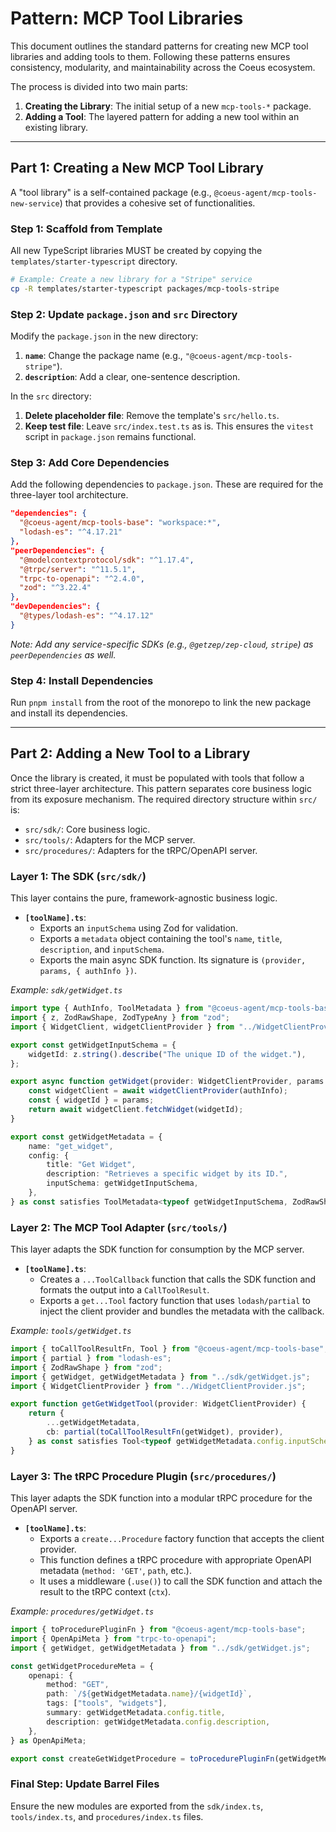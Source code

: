 # **Pattern: MCP Tool Libraries**

This document outlines the standard patterns for creating new MCP tool libraries and adding tools to them. Following these patterns ensures consistency, modularity, and maintainability across the Coeus ecosystem.

The process is divided into two main parts:
1.  **Creating the Library**: The initial setup of a new `mcp-tools-*` package.
2.  **Adding a Tool**: The layered pattern for adding a new tool within an existing library.

---

## **Part 1: Creating a New MCP Tool Library**

A "tool library" is a self-contained package (e.g., `@coeus-agent/mcp-tools-new-service`) that provides a cohesive set of functionalities.

### **Step 1: Scaffold from Template**

All new TypeScript libraries MUST be created by copying the `templates/starter-typescript` directory.

```bash
# Example: Create a new library for a "Stripe" service
cp -R templates/starter-typescript packages/mcp-tools-stripe
```

### **Step 2: Update `package.json` and `src` Directory**

Modify the `package.json` in the new directory:
1.  **`name`**: Change the package name (e.g., `"@coeus-agent/mcp-tools-stripe"`).
2.  **`description`**: Add a clear, one-sentence description.

In the `src` directory:
1.  **Delete placeholder file**: Remove the template's `src/hello.ts`.
2.  **Keep test file**: Leave `src/index.test.ts` as is. This ensures the `vitest` script in `package.json` remains functional.

### **Step 3: Add Core Dependencies**

Add the following dependencies to `package.json`. These are required for the three-layer tool architecture.

```json
"dependencies": {
  "@coeus-agent/mcp-tools-base": "workspace:*",
  "lodash-es": "^4.17.21"
},
"peerDependencies": {
  "@modelcontextprotocol/sdk": "^1.17.4",
  "@trpc/server": "^11.5.1",
  "trpc-to-openapi": "^2.4.0",
  "zod": "^3.22.4"
},
"devDependencies": {
  "@types/lodash-es": "^4.17.12"
}
```
*Note: Add any service-specific SDKs (e.g., `@getzep/zep-cloud`, `stripe`) as `peerDependencies` as well.*

### **Step 4: Install Dependencies**

Run `pnpm install` from the root of the monorepo to link the new package and install its dependencies.

---

## **Part 2: Adding a New Tool to a Library**

Once the library is created, it must be populated with tools that follow a strict three-layer architecture. This pattern separates core business logic from its exposure mechanism. The required directory structure within `src/` is:
*   `src/sdk/`: Core business logic.
*   `src/tools/`: Adapters for the MCP server.
*   `src/procedures/`: Adapters for the tRPC/OpenAPI server.

### **Layer 1: The SDK (`src/sdk/`)**

This layer contains the pure, framework-agnostic business logic.

*   **`[toolName].ts`**:
    *   Exports an `inputSchema` using Zod for validation.
    *   Exports a `metadata` object containing the tool's `name`, `title`, `description`, and `inputSchema`.
    *   Exports the main async SDK function. Its signature is `(provider, params, { authInfo })`.

*Example: `sdk/getWidget.ts`*
```typescript
import type { AuthInfo, ToolMetadata } from "@coeus-agent/mcp-tools-base";
import { z, ZodRawShape, ZodTypeAny } from "zod";
import { WidgetClient, widgetClientProvider } from "../WidgetClientProvider.js";

export const getWidgetInputSchema = {
    widgetId: z.string().describe("The unique ID of the widget."),
};

export async function getWidget(provider: WidgetClientProvider, params: z.objectOutputType<typeof getWidgetInputSchema, ZodTypeAny>, { authInfo }: { authInfo: AuthInfo }): Promise<unknown> {
    const widgetClient = await widgetClientProvider(authInfo);
    const { widgetId } = params;
    return await widgetClient.fetchWidget(widgetId);
}

export const getWidgetMetadata = {
    name: "get_widget",
    config: {
        title: "Get Widget",
        description: "Retrieves a specific widget by its ID.",
        inputSchema: getWidgetInputSchema,
    },
} as const satisfies ToolMetadata<typeof getWidgetInputSchema, ZodRawShape>;
```

### **Layer 2: The MCP Tool Adapter (`src/tools/`)**

This layer adapts the SDK function for consumption by the MCP server.

*   **`[toolName].ts`**:
    *   Creates a `...ToolCallback` function that calls the SDK function and formats the output into a `CallToolResult`.
    *   Exports a `get...Tool` factory function that uses `lodash/partial` to inject the client provider and bundles the metadata with the callback.

*Example: `tools/getWidget.ts`*
```typescript
import { toCallToolResultFn, Tool } from "@coeus-agent/mcp-tools-base";
import { partial } from "lodash-es";
import { ZodRawShape } from "zod";
import { getWidget, getWidgetMetadata } from "../sdk/getWidget.js";
import { WidgetClientProvider } from "../WidgetClientProvider.js";

export function getGetWidgetTool(provider: WidgetClientProvider) {
    return {
        ...getWidgetMetadata,
        cb: partial(toCallToolResultFn(getWidget), provider),
    } as const satisfies Tool<typeof getWidgetMetadata.config.inputSchema, ZodRawShape>;
}
```

### **Layer 3: The tRPC Procedure Plugin (`src/procedures/`)**

This layer adapts the SDK function into a modular tRPC procedure for the OpenAPI server.

*   **`[toolName].ts`**:
    *   Exports a `create...Procedure` factory function that accepts the client provider.
    *   This function defines a tRPC procedure with appropriate OpenAPI metadata (`method: 'GET'`, `path`, etc.).
    *   It uses a middleware (`.use()`) to call the SDK function and attach the result to the tRPC context (`ctx`).

*Example: `procedures/getWidget.ts`*
```typescript
import { toProcedurePluginFn } from "@coeus-agent/mcp-tools-base";
import { OpenApiMeta } from "trpc-to-openapi";
import { getWidget, getWidgetMetadata } from "../sdk/getWidget.js";

const getWidgetProcedureMeta = {
    openapi: {
        method: "GET",
        path: `/${getWidgetMetadata.name}/{widgetId}`,
        tags: ["tools", "widgets"],
        summary: getWidgetMetadata.config.title,
        description: getWidgetMetadata.config.description,
    },
} as OpenApiMeta;

export const createGetWidgetProcedure = toProcedurePluginFn(getWidgetMetadata.config.inputSchema, getWidget, getWidgetProcedureMeta);
```

### **Final Step: Update Barrel Files**

Ensure the new modules are exported from the `sdk/index.ts`, `tools/index.ts`, and `procedures/index.ts` files.
